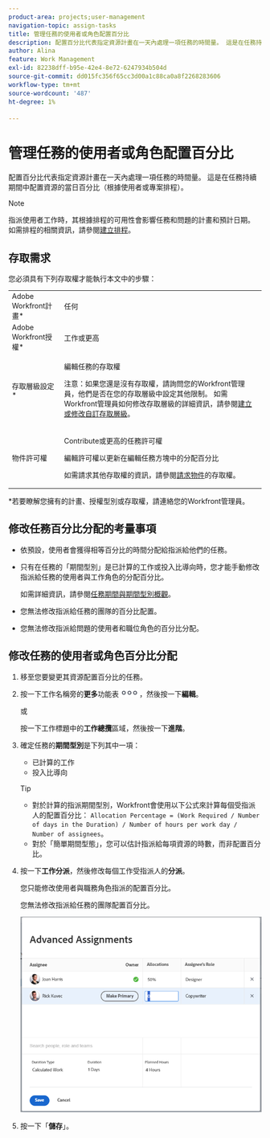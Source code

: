 ```yaml
---
product-area: projects;user-management
navigation-topic: assign-tasks
title: 管理任務的使用者或角色配置百分比
description: 配置百分比代表指定資源計畫在一天內處理一項任務的時間量。 這是在任務持續期間中配置資源的當日百分比（根據使用者或專案排程）。
author: Alina
feature: Work Management
exl-id: 82238dff-b95e-42e4-8e72-6247934b504d
source-git-commit: dd015fc356f65cc3d00a1c88ca0a8f2268283606
workflow-type: tm+mt
source-wordcount: '487'
ht-degree: 1%

---
```


# 管理任務的使用者或角色配置百分比

配置百分比代表指定資源計畫在一天內處理一項任務的時間量。 這是在任務持續期間中配置資源的當日百分比（根據使用者或專案排程）。

>[!NOTE]
>
>指派使用者工作時，其根據排程的可用性會影響任務和問題的計畫和預計日期。 如需排程的相關資訊，請參閱[建立排程](../../../administration-and-setup/set-up-workfront/configure-timesheets-schedules/create-schedules.md)。

## 存取需求

您必須具有下列存取權才能執行本文中的步驟：

<table style="table-layout:auto"> 
 <col> 
 <col> 
 <tbody> 
  <tr> 
   <td role="rowheader">Adobe Workfront計畫*</td> 
   <td> <p>任何</p> </td> 
  </tr> 
  <tr> 
   <td role="rowheader">Adobe Workfront授權*</td> 
   <td> <p>工作或更高</p> </td> 
  </tr> 
  <tr> 
   <td role="rowheader">存取層級設定*</td> 
   <td> <p>編輯任務的存取權</p> <p>注意：如果您還是沒有存取權，請詢問您的Workfront管理員，他們是否在您的存取層級中設定其他限制。 如需Workfront管理員如何修改存取層級的詳細資訊，請參閱<a href="../../../administration-and-setup/add-users/configure-and-grant-access/create-modify-access-levels.md" class="MCXref xref">建立或修改自訂存取層級</a>。</p> </td> 
  </tr> 
  <tr> 
   <td role="rowheader">物件許可權</td> 
   <td> <p>Contribute或更高的任務許可權</p> <p>編輯許可權以更新在編輯任務方塊中的分配百分比</p> <p>如需請求其他存取權的資訊，請參閱<a href="../../../workfront-basics/grant-and-request-access-to-objects/request-access.md" class="MCXref xref">請求物件</a>的存取權。</p> </td> 
  </tr> 
 </tbody> 
</table>

&#42;若要瞭解您擁有的計畫、授權型別或存取權，請連絡您的Workfront管理員。

## 修改任務百分比分配的考量事項

* 依預設，使用者會獲得相等百分比的時間分配給指派給他們的任務。
* 只有在任務的「期間型別」是已計算的工作或投入比導向時，您才能手動修改指派給任務的使用者與工作角色的分配百分比。

  如需詳細資訊，請參閱[任務期間與期間型別概觀](../../../manage-work/tasks/taskdurtn/task-duration-and-duration-type.md)。

* 您無法修改指派給任務的團隊的百分比配置。
* 您無法修改指派給問題的使用者和職位角色的百分比分配。

## 修改任務的使用者或角色百分比分配

1. 移至您要變更其資源配置百分比的任務。
1. 按一下工作名稱旁的&#x200B;**更多**&#x200B;功能表![](assets/qs-more-icon-on-an-object.png)，然後按一下&#x200B;**編輯**。

   或

   按一下工作標題中的&#x200B;**工作總攬**&#x200B;區域，然後按一下&#x200B;**進階**。

1. 確定任務的&#x200B;**期間型別**&#x200B;是下列其中一項：

   * 已計算的工作
   * 投入比導向

   >[!TIP]
   >
   >* 對於計算的指派期間型別，Workfront會使用以下公式來計算每個受指派人的配置百分比： `Allocation Percentage = (Work Required / Number of days in the Duration) / Number of hours per work day / Number of assignees`。
   >* 對於「簡單期間型態」，您可以估計指派給每項資源的時數，而非配置百分比。

1. 按一下&#x200B;**工作分派**，然後修改每個工作受指派人的&#x200B;**分派**。

   您只能修改使用者與職務角色指派的配置百分比。

   您無法修改指派給任務的團隊配置百分比。

   ![修改配置百分比](assets/advanced-assignments-allocation-percentage.png)

1. 按一下「**儲存**」。
